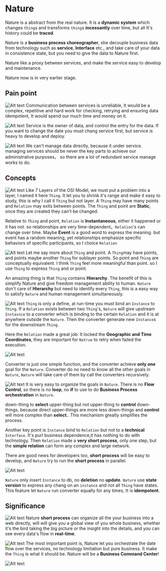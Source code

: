 # Nature

Nature is a abstract from the real nature. It is a __dynamic system__ which changes `thing`s and transforms `thing`s __incessantly__ over time, but all It's history could be __traced__. 

Nature is a __business process choreographer__, she decouple business data from technology such as __service__, __Interface__ etc.,
and take care of your data in consistence state, 
but you need to give the data to Nature first.
 
Nature like a proxy between services, and make the service easy to develop and maintenance.

Nature now is in very earlier stage. 

## Pain point
![Alt text](doc/img/幻灯片4.jpg)
Communication between services is unreliable, 
It would be a complex, repetitive and hard work for checking, retrying and ensuring data idempotent,
It would spend our much time and money on it.

![Alt text](doc/img/幻灯片5.jpg)
Service is the owner of data, and control the entry for the data. 
If you want to change the date you must chang service first, 
but service is heavy to develop and deploy.

![Alt text](doc/img/幻灯片6.jpg)
We can't manage data directly, because it under service. 
managing services should be never the key parts to achieve our administrative purposes，
so there are a lot of redundant service manage works to do. 

## Concepts
![Alt text](doc/img/幻灯片8.jpg)
Like 7 Layers of the OSI Model, we must put a problem into a layer, 
I named it here `Thing`.
It let you to shrink it's range and make it easy to study, this is why I call it `Thing` but not layer.
A `Thing` may have many points and `Relation` may exits between points.
The `Thing` and point are __Static__, once they are created they can't be changed.

Relative to `Thing` and point, `Relation` is __Instantaneous__, either it happened or it has not.
so relationships are very time-dependent，`Relation`'s can change over time.
Maybe __Event__ is a good word to express the meaning. but event has a random meaning,
yet relationships emphasize specific behaviors of specific participants,
so I choice `Relation`

![Alt text](doc/img/幻灯片9.jpg)
Let me say more about `Thing` and point. 
A `Thing`may have points, and points maybe another `Thing` for sublayer points.
So point and `Thing` are conceptually equivalent.
I think `Thing` feel more meaningful than point. so I use `Thing` to express `Thing` and or point.

An amazing thing is that `Thing` contains __Hierarchy__. 
The benefit of this is simplify Nature and give freedom management ability to human. 
`Nature` don't care of __Hierarchy__ but need to identify every `Thing`, 
this is a easy way to satisfy `Nature` and human management simultaneously.

![Alt text](doc/img/幻灯片10.jpg)
`Thing` is only a define, at run-time you must bind an `Instance` to `Thing`.
If a `Relation` exists between two `Thing`'s, 
`Nature` will give upstream `Instasnce` to a converter which is binding to the certain `Relation` and it is at anywhere outside the `Nature`.
Then the converter generate new `Instance`s for the downstream `Thing`.
    
Here the `Relation` made a great job: It locked the __Geographic and Time Coordinates__, 
they are important for `Natrue` to retry when failed the execution. 

![Alt text](doc/img/幻灯片11.jpg)

Converter is just one simple function, and the converter achieve __only one__ goal for the `Nature`.
Converter do no need to know all the other goals in `Nature`,
`Nature` will take care of them by call the converters recursively.

![Alt text](doc/img/幻灯片12.jpg)
It is very easy to organize the goals in `Nature`.
There is no __Flow Control__, so there is no  __loop__, no __if__ to use to do __Business Process orchestration__ in `Nature`.

down-thing to __select__ upper-thing but not upper-thing to __control__ down-things.
because direct upper-things are more less down-things and __control__ will more complex than __select__..
This mechanism greatly simplifies the process.

Another key point is `Instance` bind to `Relation` but not to a __technical__ `Interface`.
It's purl business dependence,it has nothing to do with technology.
Then `Relation` made a __very short process__, only one step,
but the __simple relation__ can form any complex and large network.

There are good news for developers too, __short process__ will be easy to develop, 
and `Nature` try to run the __short process__ in parallel.

![Alt text](doc/img/幻灯片13.jpg)

`Nature` only insert `Instance` to db, no __deletion__ no __update__.
`Nature` use __state version__ to express any chang on an `instance` and not all `Thing` have states.
This feature let `Nature` run converter equally for any times, tt is __idempotent__.

## Significance
![Alt text](doc/img/幻灯片15.jpg)
Nature __short process__ can organize all the your business into a web directly,
will will give you a global view of you whole business, 
whether it's the bird taking the big picture or the insight into the details,
and you can see every data's flow in __real-time__.  

![Alt text](doc/img/幻灯片16.jpg)
The most important point is, 
Nature let you orchestrate the date flow over the services, 
no technology limitation but pure business. 
It make the `Thing` is what it should be.
Nature will be a **Business Command Center**!

![Alt text](doc/img/幻灯片17.jpg)




